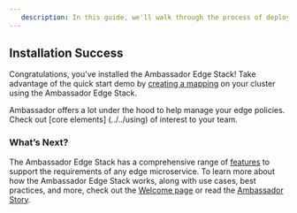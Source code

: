 ```yaml
---
   description: In this guide, we'll walk through the process of deploying Ambassador Edge Stack in Kubernetes for ingress routing.
---
```


## Installation Success

Congratulations, you've installed the Ambassador Edge Stack! Take advantage of
the quick start demo by [creating a mapping](../../../tutorials/quickstart-demo) on
your cluster using the Ambassador Edge Stack.

Ambassador offers a lot under the hood to help manage your edge policies.  Check out [core elements] (../../using) of interest to your team.

### What’s Next?

The Ambassador Edge Stack has a comprehensive range of [features](/features/) to
support the requirements of any edge microservice. To learn more about how the
Ambassador Edge Stack works, along with use cases, best practices, and more,
check out the [Welcome page](../../../) or read the [Ambassador
Story](../../../about/why-ambassador).



